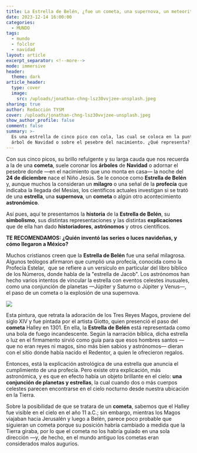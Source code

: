 ```yaml
---
title: La Estrella de Belén, ¿fue un cometa, una supernova, un meteorito o qué fue?
date: 2023-12-14 16:00:00
categories:
  - MUNDO
tags:
  - mundo
  - folclor
  - navidad
layout: article
excerpt_separator: <!--more-->
mode: immersive
header:
  theme: dark
article_header:
  type: cover
  image:
    src: /uploads/jonathan-chng-lsz30vvjzee-unsplash.jpeg
sharing: true
author: Redacción TYSM
cover: /uploads/jonathan-chng-lsz30vvjzee-unsplash.jpeg
show_author_profile: false
comment: false
summary: >-
  Es una estrella de cinco pico con cola, las cual se coloca en la punta del
  árbol de Navidad o sobre el pesebre del nacimiento. ¿Qué representa?
---
```

Con sus cinco picos, su brillo refulgente y su larga cauda que nos recuerda a la de una **cometa**, suele coronar los **árboles** de **Navidad** o adornar el pesebre donde —en el nacimiento que uno monta en casa— la noche del **24 de diciembre** nace el Niño Jesús. Se le conoce como **Estrella de Belén** y, aunque muchos la consideran un **milagro** o una señal de la **profecía** que indicaba la llegada del Mesías, los científicos actuales investigan si se trató de una **estrella**, una **supernova**, un **cometa** o algún otro acontecimiento **astronómico**.

Así pues, aquí te presentamos la **historia** de la **Estrella de Belén**, su **simbolismo**, sus distintas representaciones y las distintas **explicaciones** que de ella han dado **historiadores**, **astrónomos** y otros científicos.

**TE RECOMENDAMOS: ¿Quién inventó las series o luces navideñas, y cómo llegaron a México?**

Muchos cristianos creen que la **Estrella de Belén** fue una señal milagrosa. Algunos teólogos afirmaron que cumplió una profecía, conocida como la Profecía Estelar,&nbsp; que se refiere a un versículo en particular del libro bíblico de los Números, donde habla de la "estrella de Jacob". Los astrónomos han hecho varios intentos de vincular la estrella con eventos celestes inusuales, como una conjunción de planetas —Júpiter y Saturno o Júpiter y Venus—, el paso de un cometa o la explosión de una supernova.

![](https://upload.wikimedia.org/wikipedia/commons/f/f9/Giotto_-_Scrovegni_-_-18-_-_Adoration_of_the_Magi.jpg)

Esta pintura, que retrata la adoración de los Tres Reyes Magos, proviene del siglo XIV y fue pintada por el artista Giotto, quien presenció el paso del **cometa** Halley en 1301. En ella, la **Estrella de Belén** está representada como una bola de fuego incandescente. Según la narración bíblica, dicha estrella o luz en el firmamento sirvió como guía para que esos hombres santos —que no eran reyes ni magos, sino más bien sabios y astrónomos— dieran con el sitio donde había nacido el Redentor, a quien le ofrecieron regalos.

Entonces, está la explicación astrológica de una estrella que anuncia el cumplimiento de una profecía. Pero existe otra explicación, más astronómica, y es que en efecto había un objeto brillante en el cielo: **una conjunción de planetas y estrellas**, la cual cuando dos o más cuerpos celestes parecen encontrarse en el cielo nocturno desde nuestra ubicación en la Tierra.

Sobre la posibilidad de que se tratara de un **cometa**, sabemos que el Halley fue visible en el cielo en el año 11 a.C.; sin embargo, mientras los Magos viajaban hacia Jerusalén y luego a Belén, parece poco probable que siguieran un cometa porque su posición habría cambiado a medida que la Tierra giraba, por lo que el cometa no los habría guiado en una sola dirección —y, de hecho, en el mundo antiguo los cometas eran considerados malos augurios.